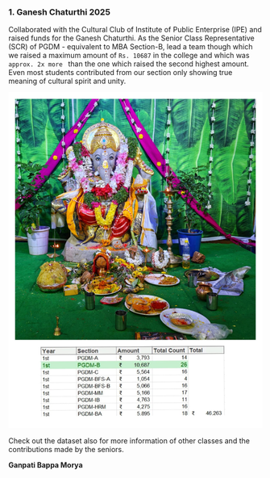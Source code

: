 ### 1. Ganesh Chaturthi 2025
Collaborated with the Cultural Club of Institute of Public Enterprise (IPE) and raised funds for the Ganesh Chaturthi. As the Senior Class Representative (SCR) of PGDM - equivalent to MBA Section-B, lead a team though which we raised a maximum amount of <code>Rs. 10687</code> in the college and which was <code>approx. 2x more </code> than the one which raised the second highest amount. Even most students contributed from our section only showing true meaning of cultural spirit and unity.

![Screenshot](Images/Fund-Raising.jpg)

Check out the dataset also for more information of other classes and the contributions made by the seniors.

<B>Ganpati Bappa Morya</B>